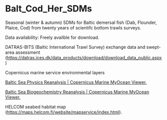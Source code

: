 # Balt_Cod_Her_SDMs
Seasonal (winter & autumn) SDMs for Baltic demersal fish (Dab, Flounder, Plaice, Cod) from twenty years of scientifc bottom trawls surveys.

Data availability: Freely availble for download.

DATRAS-BITS (Baltic International Trawl Survey) exchange data and swept-area assessment (https://datras.ices.dk/data_products/download/download_data_public.aspx)

Copernicus marine service environmental layers

[Baltic Sea Physics Reanalysis | Copernicus Marine MyOcean Viewer.
](https://data.marine.copernicus.eu/product/BALTICSEA_MULTIYEAR_PHY_003_011/description?view=-&task=results&product_id=-&option=-)

[Baltic Sea Biogeochemistry Reanalysis | Copernicus Marine MyOcean Viewer.
](https://data.marine.copernicus.eu/product/BALTICSEA_MULTIYEAR_BGC_003_012/description?view=-&task=results&product_id=-&option=-)

HELCOM seabed habitat map (https://maps.helcom.fi/website/mapservice/index.html).

